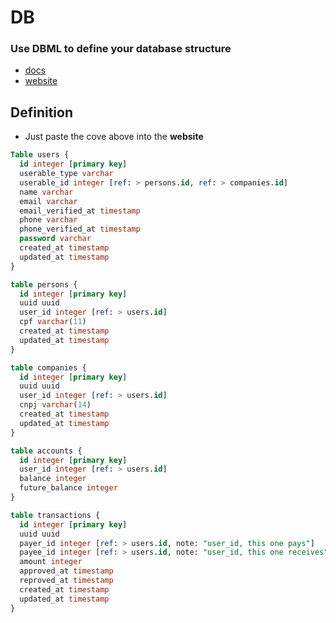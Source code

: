 # DB
### Use DBML to define your database structure
- [docs](https://dbml.dbdiagram.io/docs)
- [website](https://dbdiagram.io/d)

## Definition
- Just paste the cove above into the **website**
````sql
Table users {
  id integer [primary key]
  userable_type varchar
  userable_id integer [ref: > persons.id, ref: > companies.id]
  name varchar
  email varchar
  email_verified_at timestamp
  phone varchar
  phone_verified_at timestamp
  password varchar
  created_at timestamp
  updated_at timestamp
}

table persons {
  id integer [primary key]
  uuid uuid
  user_id integer [ref: > users.id]
  cpf varchar(11)
  created_at timestamp
  updated_at timestamp
}

table companies {
  id integer [primary key]
  uuid uuid
  user_id integer [ref: > users.id]
  cnpj varchar(14)
  created_at timestamp
  updated_at timestamp
}

table accounts {
  id integer [primary key]
  user_id integer [ref: > users.id]
  balance integer
  future_balance integer
}

table transactions {
  id integer [primary key]
  uuid uuid
  payer_id integer [ref: > users.id, note: "user_id, this one pays"]
  payee_id integer [ref: > users.id, note: "user_id, this one receives"]
  amount integer
  approved_at timestamp
  reproved_at timestamp
  created_at timestamp
  updated_at timestamp
}
````